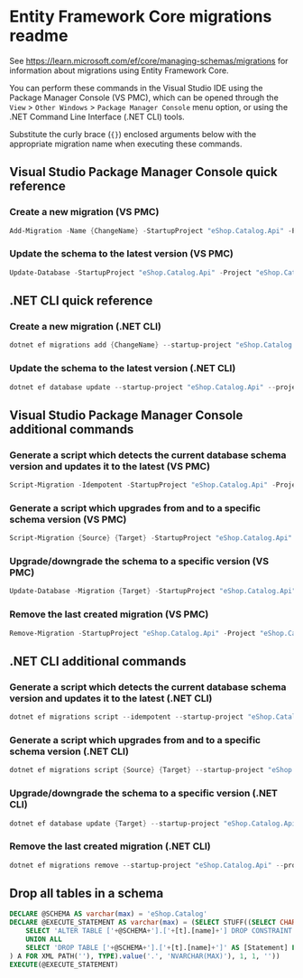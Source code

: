 # Entity Framework Core migrations readme

See <https://learn.microsoft.com/ef/core/managing-schemas/migrations> for information about migrations
using Entity Framework Core.

You can perform these commands in the Visual Studio IDE using the Package Manager Console (VS PMC), which can
be opened through the `View` > `Other Windows` > `Package Manager Console` menu option, or using the .NET
Command Line Interface (.NET CLI) tools.

Substitute the curly brace (`{}`) enclosed arguments below with the appropriate migration name when
executing these commands.

## Visual Studio Package Manager Console quick reference

### Create a new migration (VS PMC)

```powershell
Add-Migration -Name {ChangeName} -StartupProject "eShop.Catalog.Api" -Project "eShop.Catalog.Infrastructure"
```

### Update the schema to the latest version (VS PMC)

```powershell
Update-Database -StartupProject "eShop.Catalog.Api" -Project "eShop.Catalog.Infrastructure"
```

## .NET CLI quick reference

### Create a new migration (.NET CLI)

```powershell
dotnet ef migrations add {ChangeName} --startup-project "eShop.Catalog.Api" --project "eShop.Catalog.Infrastructure"
```

### Update the schema to the latest version (.NET CLI)

```powershell
dotnet ef database update --startup-project "eShop.Catalog.Api" --project "eShop.Catalog.Infrastructure"
```

## Visual Studio Package Manager Console additional commands

### Generate a script which detects the current database schema version and updates it to the latest (VS PMC)

```powershell
Script-Migration -Idempotent -StartupProject "eShop.Catalog.Api" -Project "eShop.Catalog.Infrastructure"
```

### Generate a script which upgrades from and to a specific schema version (VS PMC)

```powershell
Script-Migration {Source} {Target} -StartupProject "eShop.Catalog.Api" -Project "eShop.Catalog.Infrastructure"
```

### Upgrade/downgrade the schema to a specific version (VS PMC)

```powershell
Update-Database -Migration {Target} -StartupProject "eShop.Catalog.Api" -Project "eShop.Catalog.Infrastructure"
```

### Remove the last created migration (VS PMC)

```powershell
Remove-Migration -StartupProject "eShop.Catalog.Api" -Project "eShop.Catalog.Infrastructure"
```

## .NET CLI additional commands

### Generate a script which detects the current database schema version and updates it to the latest (.NET CLI)

```powershell
dotnet ef migrations script --idempotent --startup-project "eShop.Catalog.Api" --project "eShop.Catalog.Infrastructure"
```

### Generate a script which upgrades from and to a specific schema version (.NET CLI)

```powershell
dotnet ef migrations script {Source} {Target} --startup-project "eShop.Catalog.Api" --project "eShop.Catalog.Infrastructure"
```

### Upgrade/downgrade the schema to a specific version (.NET CLI)

```powershell
dotnet ef database update {Target} --startup-project "eShop.Catalog.Api" --project "eShop.Catalog.Infrastructure"
```

### Remove the last created migration (.NET CLI)

```powershell
dotnet ef migrations remove --startup-project "eShop.Catalog.Api" --project "eShop.Catalog.Infrastructure"
```

## Drop all tables in a schema

```sql
DECLARE @SCHEMA AS varchar(max) = 'eShop.Catalog'
DECLARE @EXECUTE_STATEMENT AS varchar(max) = (SELECT STUFF((SELECT CHAR(13) + CHAR(10) + [Statement] FROM (
    SELECT 'ALTER TABLE ['+@SCHEMA+'].['+[t].[name]+'] DROP CONSTRAINT ['+[fk].[name]+']' AS [Statement] FROM [sys].[foreign_keys] AS [fk] INNER JOIN [sys].[tables] AS [t] ON [t].[object_id] = [fk].[parent_object_id] INNER JOIN [sys].[schemas] AS [s] ON [s].[schema_id] = [t].[schema_id] WHERE [s].[name] = @SCHEMA
    UNION ALL
    SELECT 'DROP TABLE ['+@SCHEMA+'].['+[t].[name]+']' AS [Statement] FROM [sys].[tables] AS [t] INNER JOIN [sys].[schemas] AS [s] ON [s].[schema_id] = [t].[schema_id] WHERE [s].[name] = @SCHEMA
) A FOR XML PATH(''), TYPE).value('.', 'NVARCHAR(MAX)'), 1, 1, ''))
EXECUTE(@EXECUTE_STATEMENT)
```
